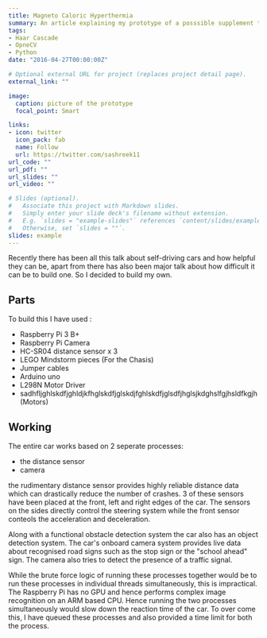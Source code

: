 ```yaml
---
title: Magneto Caloric Hyperthermia
summary: An article explaining my prototype of a posssible supplement to present cancer treatments.
tags:
- Haar Cascade
- OpneCV
- Python
date: "2016-04-27T00:00:00Z"

# Optional external URL for project (replaces project detail page).
external_link: ""

image:
  caption: picture of the prototype
  focal_point: Smart

links:
- icon: twitter
  icon_pack: fab
  name: Follow
  url: https://twitter.com/sashreek11
url_code: ""
url_pdf: ""
url_slides: ""
url_video: ""

# Slides (optional).
#   Associate this project with Markdown slides.
#   Simply enter your slide deck's filename without extension.
#   E.g. `slides = "example-slides"` references `content/slides/example-slides.md`.
#   Otherwise, set `slides = ""`.
slides: example
---
```


Recently there has been all this talk about self-driving cars and how helpful they can be, apart from there has also been major talk about how difficult it can be to build one. So I decided to build my own.

## Parts
To build this I have used :
- Raspberry Pi 3 B+
- Raspberry Pi Camera
- HC-SR04 distance sensor x 3
- LEGO Mindstorm pieces (For the Chasis)
- Jumper cables
- Arduino uno 
- L298N Motor Driver
- sadhfljghlskdfjghldjkfhglskdfjglskdjfghlskdfjglsdfjhglsjkdghslfgjhsldfkgjh(Motors)

## Working
The entire car works based on 2 seperate processes:
- the distance sensor
- camera  

the rudimentary distance sensor provides highly reliable distance data which can drastically reduce the number of crashes. 3 of these sensors have been placed at the front, left and right edges of the car. The sensors on the sides directly control the steering system while the front sensor conteols the acceleration and deceleration.  
  
Along with a functional obstacle detection system the car also has an object detection system. The car's onboard camera system provides live data about recognised road signs such as the stop sign or the "school ahead" sign. The camera also tries to detect the presence of a traffic signal.  
  
While the brute force logic of running these processes together would be to run these processes in individual threads simultaneously, this is impractical. The Raspberry Pi has no GPU and hence performs complex image recognition on an ARM based CPU. Hence running the two processes simultaneously would slow down the reaction time of the car. To over come this, I have queued these processes and also provided a time limit for both the process.
